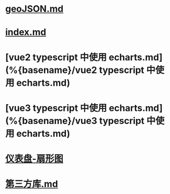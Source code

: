 # [geoJSON.md](%{basename}/geoJSON.md)

# [index.md](%{basename}/index.md)

# [vue2 typescript 中使用 echarts.md](%{basename}/vue2 typescript 中使用 echarts.md)

# [vue3 typescript 中使用 echarts.md](%{basename}/vue3 typescript 中使用 echarts.md)

# [仪表盘-扇形图](%{basename}/仪表盘-扇形图/index.md)

# [第三方库.md](%{basename}/第三方库.md)

